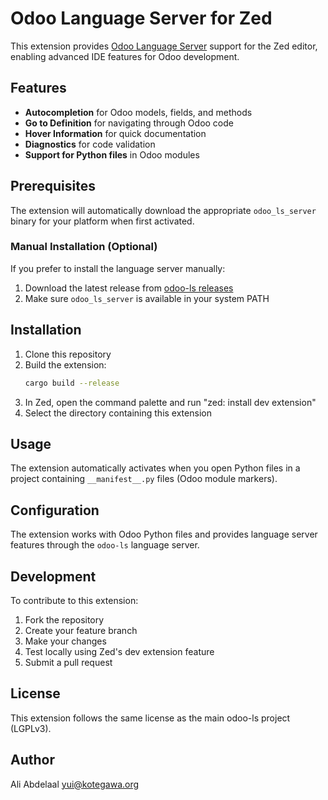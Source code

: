 # Odoo Language Server for Zed

This extension provides [Odoo Language Server](https://github.com/odoo/odoo-ls) support for the Zed editor, enabling advanced IDE features for Odoo development.

## Features

- **Autocompletion** for Odoo models, fields, and methods
- **Go to Definition** for navigating through Odoo code
- **Hover Information** for quick documentation
- **Diagnostics** for code validation
- **Support for Python files** in Odoo modules

## Prerequisites

The extension will automatically download the appropriate `odoo_ls_server` binary for your platform when first activated.

### Manual Installation (Optional)

If you prefer to install the language server manually:

1. Download the latest release from [odoo-ls releases](https://github.com/odoo/odoo-ls/releases)
2. Make sure `odoo_ls_server` is available in your system PATH

## Installation

1. Clone this repository
2. Build the extension:
   ```bash
   cargo build --release
   ```
3. In Zed, open the command palette and run "zed: install dev extension"
4. Select the directory containing this extension

## Usage

The extension automatically activates when you open Python files in a project containing `__manifest__.py` files (Odoo module markers).

## Configuration

The extension works with Odoo Python files and provides language server features through the `odoo-ls` language server.

## Development

To contribute to this extension:

1. Fork the repository
2. Create your feature branch
3. Make your changes
4. Test locally using Zed's dev extension feature
5. Submit a pull request

## License

This extension follows the same license as the main odoo-ls project (LGPLv3).

## Author

Ali Abdelaal <yui@kotegawa.org>